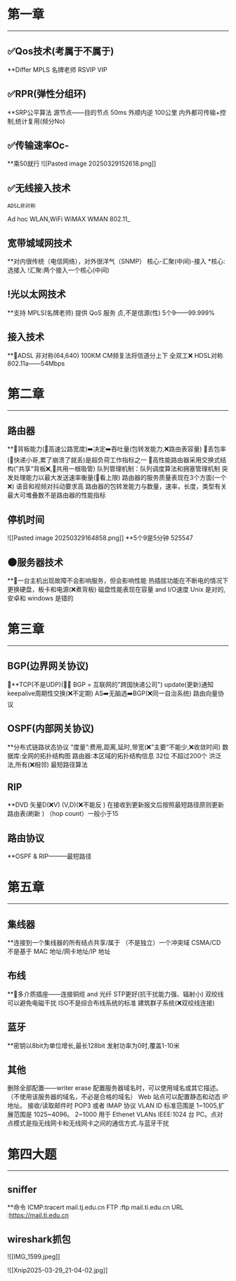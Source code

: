 
# 第一章
---
## ✅Qos技术(考属于不属于)
**Differ
MPLS  名牌老师
RSVIP  VIP

## ✅RPR(弹性分组环)
**SRP公平算法
源节点——目的节点
50ms
外顺内逆
100公里
内外都可传输+控制,统计复用(频分No)

## ✅传输速率Oc-
**乘50就行
![[Pasted image 20250329152618.png]]
## ✅无线接入技术
	ADSL非对称
Ad hoc
WLAN,WiFi
WiMAX
WMAN
802.11_


## 宽带城域网技术
**对内很传统（电信网络），对外很洋气（SNMP）
核心-汇聚(中间)-接入
	*核心: 选接入
	!汇聚:两个接入一个核心(中间)

## !光以太网技术
**支持 MPLS(名牌老师)
提供 QoS 服务
贞,不是信源(性)
5个9——99.999% 

## 接入技术
**🌟ADSL 非对称(64,640)
100KM
CM频复法将信道分上下
全双工❌
HDSL对称
802.11a——54Mbps

# 第二章
---
## 路由器
**🌟背板能力(🌰高速公路宽度)➡️决定➡️吞吐量(包转发能力,❌路由表容量)
🌟丢包率(🌰快递小哥,累了崩溃了就丢)是超负荷工作指标之一
🌟高性能路由器采用交换式结构(”共享“背板❌,🌰共用一根吸管) 
	队列管理机制：队列调度算法和拥塞管理机制
	突发处理能力以最大发送速率衡量(🌰看上限)
	路由器的服务质量表现在3个方面(一个❌)
	语音和视频对抖动要求高
	路由器的包转发能力与数量，速率，长度，类型有关
	最大可堆叠数不是路由器的性能指标

## 停机时间  
![[Pasted image 20250329164858.png]]
**5个9是5分钟
525547

## 🌑服务器技术
**🌟一台主机出现故障不会影响服务，但会影响性能
热插拔功能在不断电的情况下更换硬盘，板卡和电源(❌煮背板)
磁盘性能表现在容量 and I/O速度
Unix 是对的,安卓和 windows 是错的

# 第三章
---
## BGP(边界网关协议)
🌟**TCP(不是UDP)(🌰🌐 BGP = 互联网的"跨国快递公司")
update(更新)通知
keepalive周期性交换(❌不定期)
AS➡️无脑选➡️BGP(❌同一自治系统)
路由向量协议
 
## OSPF(内部网关协议)
**分布式链路状态协议
“度量”:费用,距离,延时,带宽(❌”主要“不能少,❌收敛时间)
数据库:全网的拓扑结构图
路由器:本区域的拓扑结构信息
32位
不超过200个 
洪泛法,所有(❌相邻)
最短路径算法

## RIP
**DVD
	矢量D(❌V)
	(V,D)(❌不能反 )
在接收到更新报文后按照最短路径原则更新路由表(刷新 )
（hop count）一般小于15
## 路由协议
**OSPF & RIP———最短路径

# 第五章
---
## 集线器
**连接到一个集线器的所有结点共享/属于 （不是独立）一个冲突域
CSMA/CD
不是基于 MAC 地址/网卡地址/IP 地址
## 布线
**🌟多介质插座——连接铜缆 and 光纤
STP更好(抗干扰能力强、辐射小)
双绞线可以避免电磁干扰
ISO不是综合布线系统的标准
建筑群子系统(❌双绞线连接)


## 蓝牙
**密钥以8bit为单位增长,最长128bit
发射功率为0时,覆盖1-10米
## 其他
删除全部配置——writer erase
配置服务器域名时，可以使用域名或其它描述。（不使用该服务器的域名，不必是合格的域名）
Web 站点可以配置静态和动态 IP 地址。
接收/读取邮件时 POP3 或者 IMAP 协议
VLAN ID 标准范围是 1~1005,扩展范围是 1025~4096。
2~1000 用于 Ethenet VLANs
IEEE:1024 台 PC。点对点模式是指无线网卡和无线网卡之间的通信方式.与蓝牙干扰

# 第四大题
---
## sniffer
**命令
	ICMP:tracert mail.tj.edu.cn 
	FTP :ftp mail.ti.edu.cn 
	URL :https://mail.ti.edu.cn
## wireshark抓包
![[IMG_1599.jpeg]]





![[Xnip2025-03-29_21-04-02.jpg]]